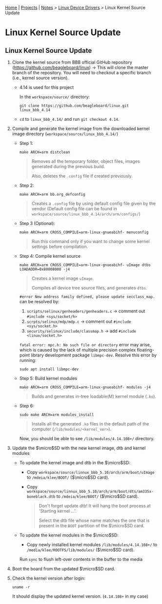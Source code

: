 [Home](../../) | [Projects](../../projects) | [Notes](../) > <a href="./">Linux Device Drivers</a> > Linux Kernel Source Update

# Linux Kernel Source Update



## Linux Kernel Source Update

1. Clone the kernel source from BBB official GitHub repository (https://github.com/beagleboard/linux) $\to$ This will clone the master branch of the repository. You will need to checkout a specific branch (i.e., kernel source version).

   * 4.14 is used for this project

     In the `workspace/source/` directory:

     ```plain
     git clone https://github.com/beagleboard/linux.git linux_bbb_4.14
     ```

   * `cd` to `linux_bbb_4.14/` and run `git checkout 4.14`.

2. Compile and generate the kernel image from the downloaded kernel image directory (`workspace/source/linux_bbb_4.14/`)

   * Step 1:

     ```plain
     make ARCH=arm distclean
     ```

     > Removes all the temporary folder, object files, images generated during the previous build. 
     >
     > Also, deletes the `.config` file if created previously.

   * Step 2:

     ```plain
     make ARCH=arm bb.org_defconfig
     ```

     > Creates a `.config` file by using default config file given by the vendor (Default config file can be found in `workspace/source/linux_bbb_4.14/arch/arm/configs/`)

   * Step 3 (Optional):

     ```plain
     make ARCH=arm CROSS_COMPILE=arm-linux-gnueabihf- menuconfig
     ```

     > Run this command only if you want to change some kernel settings before compilation.

   * Step 4: Compile kernel source

     ```plain
     make ARCH=arm CROSS_COMPILE=arm-linux-gnueabihf- uImage dtbs LOADADDR=0x80008000 -j4
     ```

     > Creates a kernel image `uImage`.
     >
     > Compiles all device tree source files, and generates `dtbs`.

     `#error New address family defined, please update secclass_map.` can be resolved by:

     1. `scripts/selinux/genheaders/genheaders.c` $\to$ comment out `#include <sys/socket/h>`
     2. `scrpts/selinux/mdp/mdp.c` $\to$ comment out `#include <sys/socket.h>`
     3. `security/selinux/include/classmap.h` $\to$ add `#include <linux/socket.h>`

     `fatal error: mpc.h: No such file or directory` error may arise, which is caused by the lack of multiple precision complex floating-point library development package `libmpc-dev`. Resolve this error by running:

     ```plain
     sudo apt install libmpc-dev 
     ```

   * Step 5: Build kernel modules

     ```plain
     make ARCH=arm CROSS_COMPILE=arm-linux-gnueabihf- modules -j4
     ```

     > Builds and generates in-tree loadable(M) kernel module (`.ko`).

   * Step 6:

     ```plain
     sudo make ARCH=arm modules_install
     ```

     > Installs all the generated `.ko` files in the default path of the computer (`/lib/modules/<kernel_ver>`).

     Now, you should be able to see `/lib/modules/4.14.108+/` directory.

3. Update the $\micro$SD with the new kernel image, dtb and kernel modules

   * To update the kernel image and dtb in the $\micro$SD:

     * Copy `workspace/source/linnux_bbb_5.10/arch/arm/boot/uImage` to `/mdeia/klee/BOOT/` ($\micro$SD card).

     * Copy `workspace/source/linnux_bbb_5.10/arch/arm/boot/dts/am335x-boneblack.dtb` to `/mdeia/klee/BOOT/` ($\micro$SD card). 

       > Don't forget update dtb! It will hang the boot process at 'Starting kernel ...'.
       >
       > Select the dtb file whose name matches the one that is present in the `BOOT` partition of the $\micro$SD card.

   * To update the kernel modules in the $\micro$SD:

     * Copy newly installed kernel modules `/lib/modules/4.14.108+/` to `/media/klee/ROOTFS/lib/modules/` ($\micro$SD card).

     Run `sync` to flush left-over contents in the buffer to the media

4. Boot the board from the updated $\micro$SD card. 

5. Check the kernel version after login:

   ```plain
   uname -r
   ```

   It should display the updated kernel version. (`4.14.108+` in my case)
